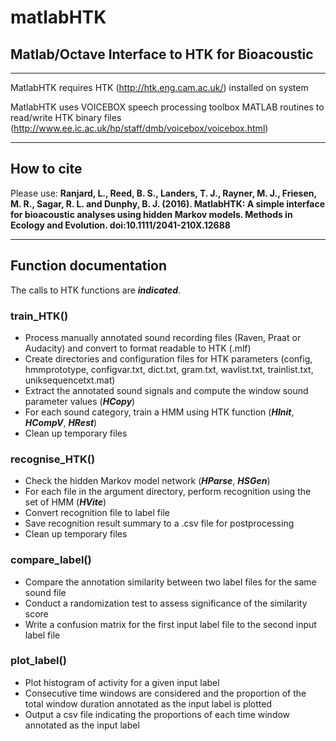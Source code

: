 # matlabHTK
## Matlab/Octave Interface to HTK for Bioacoustic

---

MatlabHTK requires HTK (http://htk.eng.cam.ac.uk/) installed on system

MatlabHTK uses VOICEBOX speech processing toolbox MATLAB routines to read/write HTK binary files (http://www.ee.ic.ac.uk/hp/staff/dmb/voicebox/voicebox.html)

---

##  How to cite

Please use: **Ranjard, L., Reed, B. S., Landers, T. J., Rayner, M. J., Friesen, M. R., Sagar, R. L. and Dunphy, B. J. (2016). MatlabHTK: A simple interface for bioacoustic analyses using hidden Markov models. Methods in Ecology and Evolution. doi:10.1111/2041-210X.12688**

---

##  Function documentation
The calls to HTK functions are _**indicated**_.

### train_HTK()
* Process manually annotated sound recording files (Raven, Praat or Audacity) and convert to format readable to HTK (.mlf)
* Create directories and configuration files for HTK parameters (config, hmmprototype, configvar.txt, dict.txt, gram.txt, wavlist.txt, trainlist.txt, uniksequencetxt.mat)
* Extract the annotated sound signals and compute the window sound parameter values (_**HCopy**_)
* For each sound category, train a HMM using HTK function (_**HInit**_, _**HCompV**_, _**HRest**_)
* Clean up temporary files

### recognise_HTK()
* Check the hidden Markov model network (_**HParse**_, _**HSGen**_)
* For each file in the argument directory, perform recognition using the set of HMM (_**HVite**_)
* Convert recognition file to label file
* Save recognition result summary to a .csv file for postprocessing
* Clean up temporary files

### compare_label()
* Compare the annotation similarity between two label files for the same sound file
* Conduct a randomization test to assess significance of the similarity score
* Write a confusion matrix for the first input label file to the second input label file

### plot_label()
* Plot histogram of activity for a given input label
* Consecutive time windows are considered and the proportion of the total window duration annotated as the input label is plotted
* Output a csv file indicating the proportions of each time window annotated as the input label


